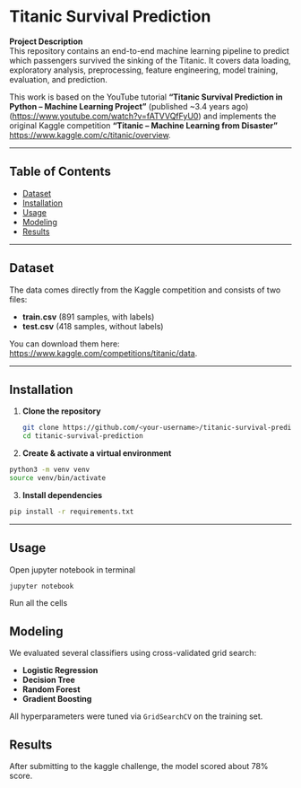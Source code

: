 # Titanic Survival Prediction

**Project Description**  
This repository contains an end-to-end machine learning pipeline to predict which passengers survived the sinking of the Titanic. It covers data loading, exploratory analysis, preprocessing, feature engineering, model training, evaluation, and prediction.  

This work is based on the YouTube tutorial **“Titanic Survival Prediction in Python – Machine Learning Project”** (published ~3.4 years ago)
(https://www.youtube.com/watch?v=fATVVQfFyU0)
and implements the original Kaggle competition **“Titanic – Machine Learning from Disaster”** https://www.kaggle.com/c/titanic/overview.

---

## Table of Contents
- [Dataset](#dataset)  
- [Installation](#installation)  
- [Usage](#usage)  
- [Modeling](#modeling)  
- [Results](#results)
  
---

## Dataset  
The data comes directly from the Kaggle competition and consists of two files:  
- **train.csv** (891 samples, with labels)  
- **test.csv** (418 samples, without labels)  

You can download them here: https://www.kaggle.com/competitions/titanic/data.

---

## Installation  
1. **Clone the repository**  
   ```bash
   git clone https://github.com/<your-username>/titanic-survival-prediction.git
   cd titanic-survival-prediction
    ```
2. **Create & activate a virtual environment**
  ```bash
python3 -m venv venv
source venv/bin/activate
  ```
3. **Install dependencies**
  ```bash
pip install -r requirements.txt
   ```

---

## Usage
Open jupyter notebook in terminal
```bash
jupyter notebook
```
Run all the cells

## Modeling

We evaluated several classifiers using cross-validated grid search:

- **Logistic Regression**  
- **Decision Tree**  
- **Random Forest**  
- **Gradient Boosting**

All hyperparameters were tuned via `GridSearchCV` on the training set.  

## Results
After submitting to the kaggle challenge, the model scored about 78% score.

